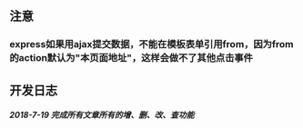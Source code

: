 ## 注意

### express如果用ajax提交数据，不能在模板表单引用from，因为from的action默认为"本页面地址"，这样会做不了其他点击事件

## 开发日志

##### 2018-7-19 完成所有文章所有的增、删、改、查功能